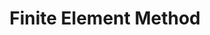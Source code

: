 ---
title: Finite Element Method
layout: finite-element-method
parent: Numerical methods
nav_order: 1
---